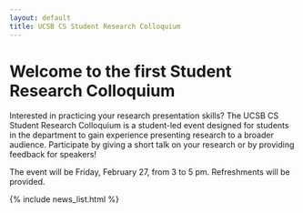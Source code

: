 ```yaml
---
layout: default
title: UCSB CS Student Research Colloquium
---
```


Welcome to the first Student Research Colloquium
=======

Interested in practicing your research presentation skills? The UCSB CS Student Research Colloquium is a student-led event designed for students in the department to gain experience presenting research to a broader audience. Participate by giving a short talk on your research or by providing feedback for speakers!

The event will be Friday, February 27, from 3 to 5 pm. Refreshments will be provided.

{% include news_list.html %}

